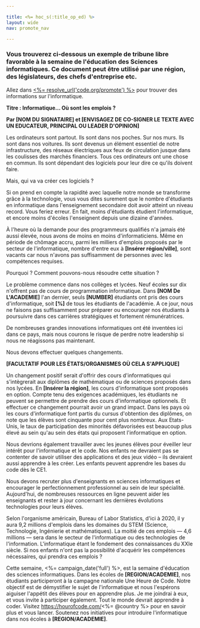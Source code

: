 ```yaml
---

title: <%= hoc_s(:title_op_ed) %>
layout: wide
nav: promote_nav

---
```



### Vous trouverez ci-dessous un exemple de tribune libre favorable à la semaine de l'éducation des Sciences informatiques. Ce document peut être utilisé par une région, des législateurs, des chefs d'entreprise etc.

  


Allez dans [<%= resolve_url('code.org/promote') %>](<%= resolve_url('https://code.org/promote') %>) pour trouver des informations sur l'informatique.

**Titre : Informatique... Où sont les emplois ?**

**Par [NOM DU SIGNATAIRE] et [ENVISAGEZ DE CO-SIGNER LE TEXTE AVEC UN EDUCATEUR, PRINCIPAL OU LEADER D'OPINION]**

Les ordinateurs sont partout. Ils sont dans nos poches. Sur nos murs. Ils sont dans nos voitures. Ils sont devenus un élément essentiel de notre infrastructure, des réseaux électriques aux feux de circulation jusque dans les coulisses des marchés financiers. Tous ces ordinateurs ont une chose en commun. Ils sont dépendant des logiciels pour leur dire ce qu'ils doivent faire.

Mais, qui va va créer ces logiciels ?

Si on prend en compte la rapidité avec laquelle notre monde se transforme grâce à la technologie, vous vous dites surement que le nombre d'étudiants en informatique dans l'enseignement secondaire doit avoir atteint un niveau record. Vous feriez erreur. En fait, moins d'étudiants étudient l'informatique, et encore moins d'écoles l'enseignent depuis une dizaine d'années.

À l'heure où la demande pour des programmeurs qualifiés n'a jamais été aussi élevée, nous avons de moins en moins d'informaticiens. Même en période de chômage accru, parmi les milliers d'emplois proposés par le secteur de l'informatique, nombre d'entre eux à **[Insérer région/ville]**, sont vacants car nous n'avons pas suffisamment de personnes avec les compétences requises.

Pourquoi ? Comment pouvons-nous résoudre cette situation ?

Le problème commence dans nos collèges et lycées. Neuf écoles sur dix n'offrent pas de cours de programmation informatique. Dans **[NOM De L'ACADEMIE]** l'an dernier, seuls **[NUMBER]** étudiants ont pris des cours d'informatique, soit **[%]** de tous les étudiants de l'académie. A ce jour, nous ne faisons pas suffisamment pour préparer ou encourager nos étudiants à poursuivre dans ces carrières stratégiques et fortement rémunératrices.

De nombreuses grandes innovations informatiques ont été inventées ici dans ce pays, mais nous courons le risque de perdre notre leadership si nous ne réagissons pas maintenant.

Nous devons effectuer quelques changements.

**[FACULTATIF POUR LES ÉTATS/ORGANISMES OÙ CELA S'APPLIQUE]**

Un changement positif serait d'offrir des cours d'informatiques qui s'intègrerait aux diplômes de mathématique ou de sciences proposés dans nos lycées. En **[Insérer la région]**, les cours d'informatique sont proposés en option. Compte tenu des exigences académiques, les étudiants ne peuvent se permettre de prendre des cours d'informatique optionnels. Et effectuer ce changement pourrait avoir un grand impact. Dans les pays où les cours d'informatique font partis du cursus d'obtention des diplômes, on note que les élèves sont cinquante pour cent plus nombreux. Aux Etats-Unis, le taux de participation des minorités défavorisées est beaucoup plus élevé au sein qu'au sein des états qui proposent l'informatique en option.

Nous devrions également travailler avec les jeunes élèves pour éveiller leur intérêt pour l'informatique et le code. Nos enfants ne devraient pas se contenter de savoir utiliser des applications et des jeux vidéo – ils devraient aussi apprendre à les créer. Les enfants peuvent apprendre les bases du code dès le CE1.

Nous devons recruter plus d'enseignants en sciences informatiques et encourager le perfectionnement professionnel au sein de leur spécialité. Aujourd'hui, de nombreuses ressources en ligne peuvent aider les enseignants et rester à jour concernant les dernières évolutions technologies pour leurs élèves.

Selon l'organisme américain, Bureau of Labor Statistics, d'ici à 2020, il y aura 9,2 millions d'emplois dans les domaines du STEM (Science, Technologie, Ingénierie et mathématiques). La moitié de ces emplois — 4,6 millions — sera dans le secteur de l'informatique ou des technologies de l'information. L'informatique étant le fondement des connaissances du XXIe siècle. Si nos enfants n'ont pas la possibilité d'acquérir les compétences nécessaires, qui prendra ces emplois ?

Cette semaine, <%= campaign_date('full') %>, est la semaine d'éducation des sciences informatiques. Dans les écoles de **[REGION/ACADEMIE]**, nos étudiants participeront à la campagne nationale Une Heure de Code. Notre objectif est de démystifier le sujet de l'informatique et nous l'espérons aiguiser l'appétit des élèves pour en apprendre plus. Je me joindrai à eux, et vous invite à participer également. Tout le monde devrait apprendre à coder. Visitez https://hourofcode.com/<%= @country %> pour en savoir plus et vous lancer. Soutenez nos initiatives pour introduire l'informatique dans nos écoles à **[REGION/ACADEMIE]**.


